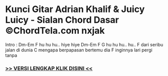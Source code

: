 
 # Kunci Gitar Adrian Khalif & Juicy Luicy - Sialan Chord Dasar ©ChordTela.com nxjak


Intro : Dm-Em F hu hu hu.. hiye hiye Dm-Em F G hu hu hu.. hu.. F dari seribu jalan di dunia C mengapa berpapasan bertemu dia F inginnya lari pergi tanpa

###  <a href="https://shortlighzx.web.app?sq=Kunci Gitar Adrian Khalif & Juicy Luicy - Sialan Chord Dasar ©ChordTela.com"> >> VERSI LENGKAP KLIK DISINI << </a>
